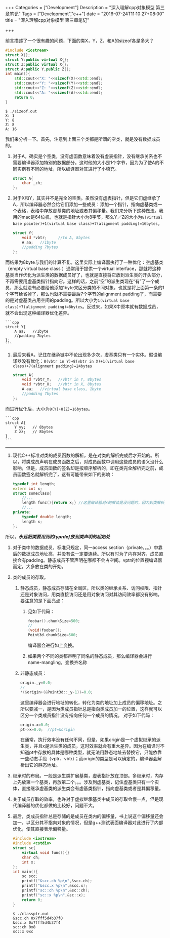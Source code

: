 +++
Categories = ["Development"]
Description = "深入理解cpp对象模型 第三章笔记"
Tags = ["Development","c++"]
date = "2016-07-24T11:10:27+08:00"
title = "深入理解cpp对象模型 第三章笔记"

+++

前言描述了一个很有趣的问题，下面的类X，Y，Z，和A的sizeof各是多大？

```cpp
#include <iostream>
struct X{};
struct Y:public virtual X{};
struct Z:public virtual X{};
struct A:public Y,public Z{};
int main(){
    std::cout<<"X: "<<sizeof(X)<<std::endl;
    std::cout<<"Y: "<<sizeof(Y)<<std::endl;
    std::cout<<"Z: "<<sizeof(Z)<<std::endl;
    std::cout<<"A: "<<sizeof(A)<<std::endl;
    return 0;
}
```
```shell
$ ./sizeof.out
X: 1
Y: 8
Z: 8
A: 16
```
我们来分析一下。首先，注意到上面三个类都是所谓的空类，就是没有数据成员的。

1. 对于A，确实是个空类，没有虚函数意味着没有虚表指针，没有继承关系也不需要编译器添加特别的数据部分。这时他的大小是1个字节，因为为了使A的不同实例有不同的地址，所以编译器对其进行了小填充。
    
    ```cpp
    struct A{
        char _ch;
    };
    ```
1. 对于X和Y，其实并不是完全的空类。虽然没有虚表指针，但是它们虚继承了A，所以编译器必然会给它们添加一些成员：添加一个指针，指向虚基类或一个表格，表格中存放虚基类的地址或者其偏移量。我们来分析下这种做法。我用的mac是64位机，也就是指针大小为8字节，那么Y／Z的大小为`8(virtual base pointer)+1(virtual base class)+7(alignment padding)=16bytes`。

    ```cpp
    struct Y{
        void *vbtr;     //to A, 8bytes
        A aa;   //1byte
        //padding 7bytes
    };
    ```
而结果为8byte与我们的计算不复。这里实际上编译器执行了一种优化：空虚基类（empty virtual base class ）通常用于提供一个virtual interface，那就将这种基类当作优化为派生类的数据成员好了，也就是直接将它放到派生类的开头部分，不再需要用虚基类指针指向它。这样的话，之前“空”的派生类现在“有”了一个成员，那么就没有必要给他添加1byte来区分类的不同对象，也就是将上面第一条的1个字节给省掉了，那么也就不需要最后7个字节的alignment padding了，而需要的是对虚基类占用空间的padding。所以大小为`1(virtual base class)+7(alignment padding)=8bytes`。反过来，如果X中原本就有数据成员，就不会出现这种编译器优化差异。

    ```cpp
    struct Y{
        A aa;   //1byte
        //padding 7bytes
    };
    ```
1. 最后来看A，记住在继承链中不论出现多少次，虚基类只有一个实体。假设编译器没有优化：`8(vbtr in Y)+8(vbtr in X)+1(virtual base class)+7(alignment padding)=24bytes`

    ```cpp
    struct A{
        void *vbtr_Y;   //vbtr in Y, 8bytes
        void *vbtr_X;   //vbtr in X, 8bytes
        A aa;   //virtual base class, 1byte
        //padding 7bytes
    };
    ```
而进行优化后，大小为`8(Y)+8(Z)=16bytes`。
    
    ```cpp
    struct A{
        Y yy;   // 8bytes
        Z zz;   // 8bytes
    }
    ```

---
1. 现代C++标准对类的成员函数的解析，是在对类的解析完成后才开始的。所以，将类成员声明在成员函数之后，对成员函数中调用这些成员的语义没什么影响，但是，成员函数的签名却是按顺序解析的，即在类完全解析完之前，成员函数签名就解析完了，这有可能带来如下的影响：

    ```cpp
    typedef int length;
    extern int x;
    struct someclass{
        //...
        length func(){return x;} //这里编译器对x的解读是没问题的，因为到类解析完编译器才会解析成员函数的内容。但是对于声明中的length就不是这样了，它会按顺序解析，也就会把length解析为int
        //...
    private:
        typedef double length;
        length x;
    };
    ```
所以，***永远把类要用到的typrdef放到类声明的起始处***
1. 对于类中的数据成员，标准只规定，同一access section（private。。。）中靠后的数据成员地址高，并没有说一定要连续。所以有时为了内存对齐，成员直接会有padding。静态成员不管声明在哪都不会占空间。vptr的位置视编译器而定，大多放在类的开始。
1. 类的成员的存取。
    1. 静态成员，静态成员存储在全局区，所以类的继承关系、访问权限、指针还是对象访问，用类直接访问还是用对象访问对其访问效率都没有影响。要注意的是下面亮点：
        1. 见如下代码：

            ```cpp
            foobar().chunkSize=500;
            //
            (void)foobar();
            Point3d.chunkSize=500;
            ```
            编译器会进行如上变换。
        1. 如果两个不同的类都声明了同名的静态成员，那么编译器会进行name-mangling，变换齐名称
    1. 非静态成员：
        
        ```cpp
        origin._y=0.0;
        //
        *(&origin+(&Point3d::_y-1))=0.0;
        ```
        这里编译器会进行地址的转化，转化为类的地址加上成员的偏移地址。之所以要减一，是因为类成员指针总是指向类成员加一的位置，这样就可以区分一个类成员指针没有指向任何一个成员的情况。
        对于如下代码：

        ```cpp
        origin.x=0.0;
        pt->x=0.0;  //pt=&origin
        ```
        在通常，执行效率没有任何不同，但是，如果origin是一个虚拟继承的派生类，并且x是派生类的成员，这时效率就会有重大差异。因为在编译时不知道pt中存放的具体是哪种类型，就无法用静态地址去替换它，只能依靠一些动态手段（vptr、vbtr）；而origin的类型是可以确定的，编译器会解析出它的静态地址。
1. 继承时的布局。一般是派生类扩展基类，虚表指针放在顶部。多继承时，内存上先放第一个基类，再放第二个。。。涉及到虚基类，记住虚基类只有一个实体，直接继承虚基类的派生类会有虚基类指针，指向虚基类或者是其偏移量。
1. 关于成员存取的效率，也许对于虚拟继承基类中成员的存取会慢一点，但是现代编译器的优化都做的比较好，问题不大。
1. 最后，类成员指针总是存储的是成员在类内的偏移量，书上说这个偏移量还会加一，以区分其不指向对象的情况，但是g++测试表面编译器对此进行了内部优化，使其直接表示偏移量。

    ```cpp
    #include <iostream>
    #include <cstdio>
    struct sc{
        virtual void func(){}
        char ch;
        int x;
    };
    int main(){
        sc scc;
        printf("&scc.ch %p\n",&scc.ch);
        printf("&scc.x %p\n",&scc.x);
        printf("sc::ch %p\n",&sc::ch);
        printf("sc::x %p\n",&sc::x);
        return 0;
    }
    ```
    ```shell
    $ ./classptr.out
    &scc.ch 0x7fff5d4b37f0
    &scc.x 0x7fff5d4b37f4
    sc::ch 0x8
    sc::x 0xc
    ```
